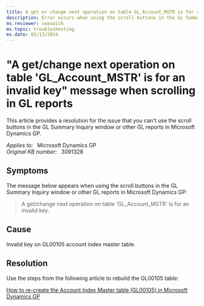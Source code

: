 ```yaml
---
title: A get or change next operation on table GL_Account_MSTR is for an invalid key error
description: Error occurs when using the scroll buttons in the GL Summary Inquiry window or other GL reports in Microsoft Dynamics GP. Provides a resolution.
ms.reviewer: cwaswick
ms.topic: troubleshooting
ms.date: 03/13/2024
---
```

# "A get/change next operation on table 'GL_Account_MSTR' is for an invalid key" message when scrolling in GL reports

This article provides a resolution for the issue that you can't use the scroll buttons in the GL Summary Inquiry window or other GL reports in Microsoft Dynamics GP.

_Applies to:_ &nbsp; Microsoft Dynamics GP  
_Original KB number:_ &nbsp; 3091328

## Symptoms

The message below appears when using the scroll buttons in the GL Summary Inquiry window or other GL reports in Microsoft Dynamics GP:

> A get/change next operation on table 'GL_Account_MSTR' is for an invalid key.

## Cause

Invalid key on GL00105 account index master table.

## Resolution

Use the steps from the following article to rebuild the GL00105 table:

[How to re-create the Account Index Master table (GL00105) in Microsoft Dynamics GP](https://support.microsoft.com/topic/how-to-re-create-the-account-index-master-table-gl00105-in-microsoft-dynamics-gp-8a6bc0d9-cc0f-8d34-2be0-4138ccc1aec5)
